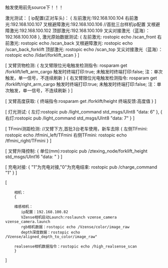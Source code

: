 
触发使用前先source下！！！

激光测试：
[
ip配置(正对车头)：
{
    左前激光:192.168.100.104
    右前激光:192.168.100.107
    叉根避障激光:192.168.100.106  //首批三台样机ip配置
    叉根避障激光:192.168.100.102
    顶部激光:192.168.100.109
    叉尖对接激光（蓝海）：192.168.100.108
},
 激光原始数据测试:
{
    左前激光: rostopic echo /scan_front
    右前激光: rostopic echo /scan_back
    叉根避障激光: rostopic echo /scan_back_forklift
    顶部激光: rostopic echo /scan_top
    叉尖对接激光（蓝海）：rostopic echo /lidarl/forklift_scan
}
]

[
        叉臂货物检测:
        {
        左叉臂限位光电触发检测指令: rosparam get /forklift/left_arm_cargo
        触发时终端打印:true;
        未触发时终端打印:false;
        注：单次触发，单一信号，不连续刷新
        }
        {
        右叉臂限位光电触发检测指令: rosparam get /forklift/right_arm_cargo
        触发时终端打印:true;
        未触发时终端打印:false;
        注：单次触发，单一信号，不连续刷新
        }
]

[
        叉臂高度获取:
        {
            终端指令:rosparam get /forklift/height
            终端反馈:高度值
        }
]

[
    灯光测试:
    {
        左灯:rostopic pub /light_command std_msgs/UInt8 "data: 6"
    },
    {
        右灯:rostopic pub /light_command std_msgs/UInt8 "data: 7"
    }
]
    
[
        TFmini测距检测: //叉臂下方,首批3台老车使用，新车去除
        {
            左侧TFmini: rostopic echo /tfmini_left/TFmini
            右侧TFmini: rostopic echo /tfmini_right/TFmini
        }
]

[
        叉臂升降控制:
        {
            单位(mm):rostopic pub /ztexing_node/forklift_height std_msgs/UInt16 "data: "
        }
]

[
        充电对接:
        {
           "1"为充电对接,"0"为充电结束: rostopic pub /charge_command "1" 
        }
]

[

        相机：
        {

        维感相机：
           ip配置：192.168.100.82
           VZense相机启动Launch:roslaunch vzense_camera vzense_camera.launch
           rgb相机数据：rostopic echo /Vzense/color/image_raw
           depth深度数据：rostopic echo /Vzense/aligned_depth_to_color/image_raw"

        realsense相机数据指令：rostopic echo /high_realsense_scan
        }

]